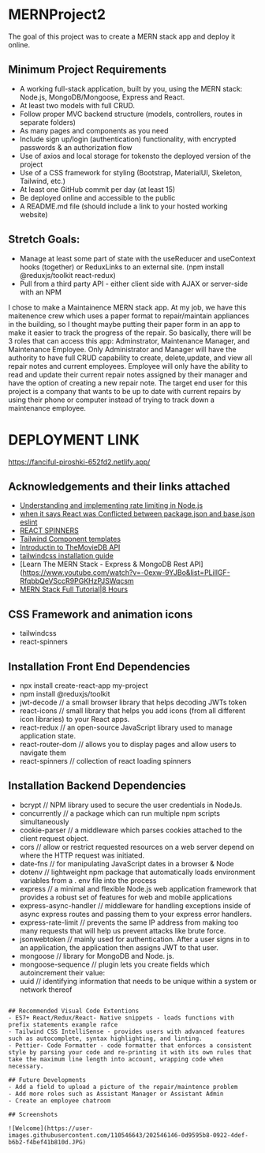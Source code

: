 # MERNProject2
The goal of this project was to create a MERN stack app and deploy it online.

## Minimum Project Requirements
- A working full-stack application, built by you, using the MERN stack: Node.js, MongoDB/Mongoose, Express and React.
- At least two models with full CRUD.
- Follow proper MVC backend structure (models, controllers, routes in separate folders)
- As many pages and components as you need
- Include sign up/login (authentication) functionality, with encrypted passwords & an authorization flow
- Use of axios and local storage for tokensto the deployed version of the project 
- Use of a CSS framework for styling (Bootstrap, MaterialUI, Skeleton, Tailwind, etc.)
- At least one GitHub commit per day (at least 15)
- Be deployed online and accessible to the public
- A README.md file (should include a link to your hosted working website) 

## Stretch Goals:
- Manage at least some part of state with the useReducer and useContext hooks (together) or ReduxLinks to an external site. (npm install @reduxjs/toolkit react-redux) 
- Pull from a third party API - either client side with AJAX or server-side with an NPM

I chose to make a Maintainence MERN stack app. At my job, we have this maitenence crew which uses a paper format to repair/maintain appliances in the building, so I thought maybe putting their paper form in an app to make it easier to track the progress of the repair.
So basically, there will be 3 roles that can access this app: Adminstrator, Maintenance Manager, and Maintenance Employee.
Only Administrator and Manager will have the authority to have full CRUD capability to create, delete,update, and view all repair notes and current employees. Employee will only have the ability to read and update their current repair notes assigned by their manager and have the option of creating a new repair note. 
 The target end user for this project is a company that wants to be up to date with current repairs by using their phone or computer instead of trying to track down a maintenance employee. 

# DEPLOYMENT LINK
https://fanciful-piroshki-652fd2.netlify.app/

## Acknowledgements and their links attached

 - [Understanding and implementing rate limiting in Node.js](https://blog.logrocket.com/rate-limiting-node-js/)
 - [when it says React was Conflicted between  package.json and base.json eslint](https://www.youtube.com/watch?v=LKS-ppJugGk)
 - [REACT SPINNERS](https://www.davidhu.io/react-spinners/)
 - [Tailwind Component templates](https://tailwindcomponents.com/component/form-with-file-input/)
 - [Introductin to TheMovieDB API](https://www.youtube.com/watch?v=bpHtxx_wmqw)
 - [tailwindcss installation guide](https://tailwindcss.com/docs/guides/create-react-app)
 - [Learn The MERN Stack - Express & MongoDB Rest API](https://www.youtube.com/watch?v=-0exw-9YJBo&list=PLillGF-RfqbbQeVSccR9PGKHzPJSWqcsm
 - [MERN Stack Full Tutorial|8 Hours](https://www.youtube.com/watch?v=CvCiNeLnZ00)





## CSS Framework and animation icons
- tailwindcss
- react-spinners


## Installation Front End Dependencies

- npx install create-react-app my-project
- npm install @reduxjs/toolkit
- jwt-decode     // a small browser library that helps decoding JWTs token 
- react-icons    //  small library that helps you add icons (from all different icon libraries) to your React apps.
- react-redux    //  an open-source JavaScript library used to manage application state.
- react-router-dom   // allows you to display pages and allow users to navigate them
- react-spinners     // collection of react loading spinners   



## Installation Backend Dependencies


- bcrypt  //  NPM library used to secure the user credentials in NodeJs.
- concurrently  // a package which can run multiple npm scripts simultaneously
- cookie-parser  //  a middleware which parses cookies attached to the client request object.
- cors  // allow or restrict requested resources on a web server depend on where the HTTP request was initiated.
- date-fns  // for manipulating JavaScript dates in a browser & Node
- dotenv  // lightweight npm package that automatically loads environment variables from a . env file into the process
- express  // a minimal and flexible Node.js web application framework that provides a robust set of features for web and mobile applications
- express-async-handler // middleware for handling exceptions inside of async express routes and passing them to your express error handlers.
- express-rate-limit  //  prevents the same IP address from making too many requests that will help us prevent attacks like brute force.
- jsonwebtoken //  mainly used for authentication. After a user signs in to an application, the application then assigns JWT to that user.
- mongoose // library for MongoDB and Node. js.
- mongoose-sequence //  plugin lets you create fields which autoincrement their value: 
- uuid  // identifying information that needs to be unique within a system or network thereof

```

## Recommended Visual Code Extentions
- ES7+ React/Redux/React- Native snippets - loads functions with prefix statements example rafce
- Tailwind CSS IntelliSense - provides users with advanced features such as autocomplete, syntax highlighting, and linting.
- Pettier- Code Formatter - code formatter that enforces a consistent style by parsing your code and re-printing it with its own rules that take the maximum line length into account, wrapping code when necessary.

## Future Developments
- Add a field to upload a picture of the repair/maintence problem
- Add more roles such as Assistant Manager or Assistant Admin
- Create an employee chatroom 
    
## Screenshots

![Welcome](https://user-images.githubusercontent.com/110546643/202546146-0d9595b8-0922-4def-b6b2-f4bef41b810d.JPG)

